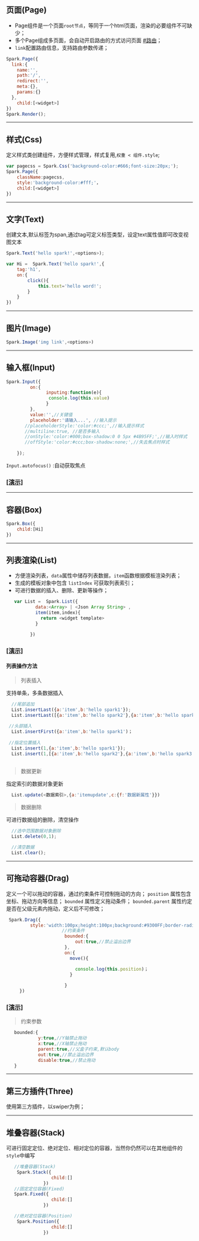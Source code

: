 ## 页面(Page)

* Page组件是一个页面`root节点`，等同于一个html页面，渲染的必要组件不可缺少；
* 多个Page组成多页面，会自动开启路由的方式访问页面 [#路由](zh-cn/more-pages.md)；
* `link`配置路由信息，支持路由参数传递；
```javascript
Spark.Page({
  link:{
    name:'',
    path:'/',
    redirect:'',
    meta:{},
    params:{}
  },
	child:[<widget>]
})
Spark.Render();
```
-------------------
## 样式(Css)

定义样式类创建组件，方便样式管理，样式复用,`权重 < 组件.style`;

```javascript
var pagecss = Spark.Css('background-color:#666;font-size:20px;');
Spark.Page({
	className:pagecss,
	style:'background-color:#fff;'，
	child:[<widget>]
})

```
 -------------------
## 文字(Text)

创建文本,默认标签为span,通过tag可定义标签类型，设定text属性值即可改变视图文本

```javascript
Spark.Text('hello spark!',<options>);

var Hi =  Spark.Text('hello spark!',{
	tag:'h1',
	on:{
		click(){
			this.text='hello word!';
		}
	}
})
```
 -------------------
## 图片(Image)
```javascript
Spark.Image('img link',<options>)
```
 -------------------
## 输入框(Input)
```javascript
Spark.Input({
         on:{
               inputing:function(e){
                console.log(this.value)
               }
         },
         value:'',//关键值
         placeholder:'请输入...', //输入提示
       //placeholderStyle:'color:#ccc;',//输入提示样式
       //multiline:true, //是否多输入
       //onStyle:'color:#000;box-shadow:0 0 5px #4B95FF;',//输入时样式
       //offStyle:'color:#ccc;box-shadow:none;',//失去焦点时样式
      
    });

```
`Input.autofocus()` :自动获取焦点

### <a href="/demo/input.html">[演示]</a>
 -------------------
## 容器(Box)
```javascript
Spark.Box({
	child:[Hi]
})
```
 -------------------
## 列表渲染(List)

* 方便渲染列表，`data`属性中储存列表数据，`item`函数根据模板渲染列表；
* 生成的模板对象中包含 `listIndex` 可获取列表索引；
* 可进行数据的插入、删除、更新等操作；


```javascript
   var List =  Spark.List({
		   data:<Array> | <Json Array String> ,
		   item(item,index){
		   	 return <widget template>
		   }

		 })

```
### <a href="/demo/list.html">[演示]</a>
#### 列表操作方法
>列表插入

支持单条，多条数据插入
```javascript
  //尾部追加 
  List.insertLast({a:'item',b:'hello spark1'});
  List.insertLast([{a:'item',b:'hello spark2'},{a:'item',b:'hello spark3'}]);
 
 //头部插入
  List.insertFirst({a:'item',b:'hello spark1')；
 
 //指定位置插入
  List.insert(1,{a:'item',b:'hello spark1'});
  List.insert(1,[{a:'item',b:'hello spark2'},{a:'item',b:'hello spark3']);
                              

```
> 数据更新

指定索引的数据对象更新

```javascript
  List.update(<数据索引>,{a:'itemupdate',c:{f:'数据新属性'}})
```

> 数据删除

可进行数据组的删除，清空操作

```javascript
  //选中范围数据对象删除
  List.delete(0,1);

  //清空数据
  List.clear();
```

 -------------------
## 可拖动容器(Drag)

定义一个可以拖动的容器，通过约束条件可控制拖动的方向；
`position` 属性包含坐标、拖动方向等信息；
`bounded`  属性定义拖动条件；
`bounded.parent` 属性约定是否在父级元素内拖动，定义后不可修改；
```javascript
 Spark.Drag({
         style:'width:100px;height:100px;background:#9300FF;border-radius:100px;z-index:9;',
                     //约束条件
                      bounded:{
                          out:true,//禁止溢出边界
                      },
                      on:{
                        move(){

                          console.log(this.position)；
                        }
                        
                      }
     }) 
```
### <a href="/demo/drag.html">[演示]</a>

> 约束参数
```javascript   
   bounded:{
   			y:true,//Y轴禁止拖动
   			x:true,//X轴禁止拖动
   			parent:true,//父盒子约束,默认body
   			out:true,//禁止溢出边界
   			disable:true,//禁止拖动
   }
```
 -------------------
## 第三方插件(Three)

使用第三方插件，以swiper为例；



 -------------------
## 堆叠容器(Stack)

可进行固定定位、绝对定位、相对定位的容器，当然你仍然可以在其他组件的`style`中编写

```javascript
   //堆叠容器(Stack)
    Spark.Stack({
                 child:[]
              })
   //固定定位容器(Fixed)
   Spark.Fixed({
                 child:[]
              })

   //绝对定位容器(Position)
    Spark.Position({
                 child:[]
              })
```

